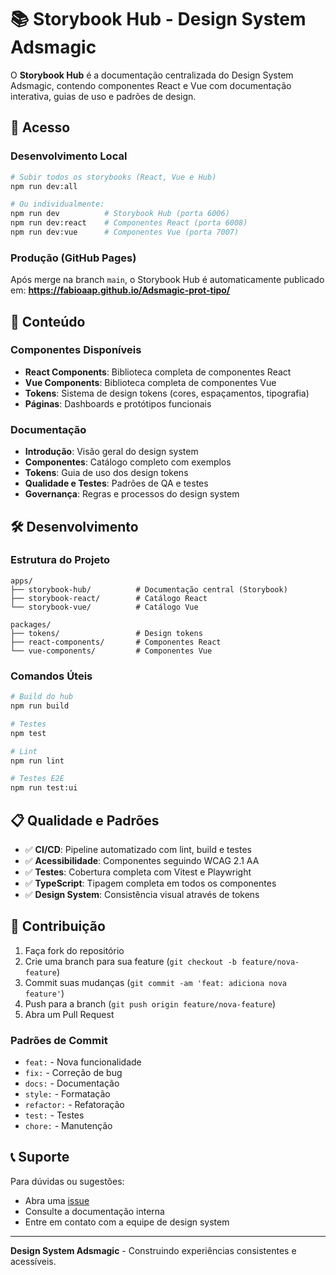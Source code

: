 # 📚 Storybook Hub - Design System Adsmagic

O **Storybook Hub** é a documentação centralizada do Design System Adsmagic, contendo componentes React e Vue com documentação interativa, guias de uso e padrões de design.

## 🚀 Acesso

### Desenvolvimento Local
```bash
# Subir todos os storybooks (React, Vue e Hub)
npm run dev:all

# Ou individualmente:
npm run dev          # Storybook Hub (porta 6006)
npm run dev:react    # Componentes React (porta 6008)
npm run dev:vue      # Componentes Vue (porta 7007)
```

### Produção (GitHub Pages)
Após merge na branch `main`, o Storybook Hub é automaticamente publicado em:
**https://fabioaap.github.io/Adsmagic-prot-tipo/**

## 📖 Conteúdo

### Componentes Disponíveis
- **React Components**: Biblioteca completa de componentes React
- **Vue Components**: Biblioteca completa de componentes Vue
- **Tokens**: Sistema de design tokens (cores, espaçamentos, tipografia)
- **Páginas**: Dashboards e protótipos funcionais

### Documentação
- **Introdução**: Visão geral do design system
- **Componentes**: Catálogo completo com exemplos
- **Tokens**: Guia de uso dos design tokens
- **Qualidade e Testes**: Padrões de QA e testes
- **Governança**: Regras e processos do design system

## 🛠️ Desenvolvimento

### Estrutura do Projeto
```
apps/
├── storybook-hub/          # Documentação central (Storybook)
├── storybook-react/        # Catálogo React
└── storybook-vue/          # Catálogo Vue

packages/
├── tokens/                 # Design tokens
├── react-components/       # Componentes React
└── vue-components/         # Componentes Vue
```

### Comandos Úteis
```bash
# Build do hub
npm run build

# Testes
npm test

# Lint
npm run lint

# Testes E2E
npm run test:ui
```

## 📋 Qualidade e Padrões

- ✅ **CI/CD**: Pipeline automatizado com lint, build e testes
- ✅ **Acessibilidade**: Componentes seguindo WCAG 2.1 AA
- ✅ **Testes**: Cobertura completa com Vitest e Playwright
- ✅ **TypeScript**: Tipagem completa em todos os componentes
- ✅ **Design System**: Consistência visual através de tokens

## 🤝 Contribuição

1. Faça fork do repositório
2. Crie uma branch para sua feature (`git checkout -b feature/nova-feature`)
3. Commit suas mudanças (`git commit -am 'feat: adiciona nova feature'`)
4. Push para a branch (`git push origin feature/nova-feature`)
5. Abra um Pull Request

### Padrões de Commit
- `feat:` - Nova funcionalidade
- `fix:` - Correção de bug
- `docs:` - Documentação
- `style:` - Formatação
- `refactor:` - Refatoração
- `test:` - Testes
- `chore:` - Manutenção

## 📞 Suporte

Para dúvidas ou sugestões:
- Abra uma [issue](https://github.com/fabioaap/Adsmagic-prot-tipo/issues)
- Consulte a documentação interna
- Entre em contato com a equipe de design system

---

**Design System Adsmagic** - Construindo experiências consistentes e acessíveis.